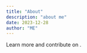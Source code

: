 ```yaml
---
title: "About"
description: "about me"
date: 2023-12-28
author: "ME"
---
```




Learn more and contribute on .



